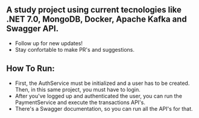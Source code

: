 ## A study project using current tecnologies like .NET 7.0, MongoDB, Docker, Apache Kafka and Swagger API. 

- Follow up for new updates!
- Stay confortable to make PR's and suggestions.

## How To Run:
- First, the AuthService must be initialized and a user has to be created. Then, in this same project, you must have to login.
- After you've logged up and authenticated the user, you can run the PaymentService and execute the transactions API's.
- There's a Swagger documentation, so you can run all the API's for that. 

